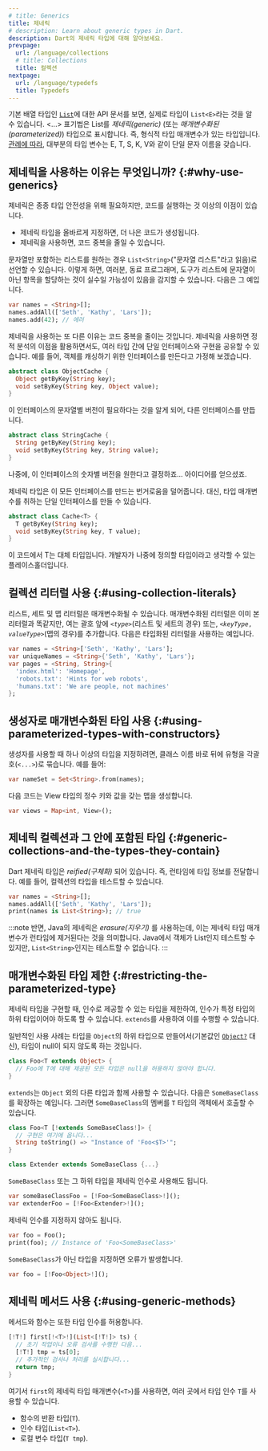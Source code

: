```yaml
---
# title: Generics
title: 제네릭
# description: Learn about generic types in Dart.
description: Dart의 제네릭 타입에 대해 알아보세요.
prevpage:
  url: /language/collections
  # title: Collections
  title: 컬렉션
nextpage:
  url: /language/typedefs
  title: Typedefs
---
```


<?code-excerpt replace="/ *\/\/\s+ignore_for_file:[^\n]+\n//g; /(^|\n) *\/\/\s+ignore:[^\n]+\n/$1/g; /(\n[^\n]+) *\/\/\s+ignore:[^\n]+\n/$1\n/g; / *\/\/\s+ignore:[^\n]+//g; /([A-Z]\w*)\d\b/$1/g"?>

기본 배열 타입인 [`List`][]에 대한 API 문서를 보면, 실제로 타입이 `List<E>`라는 것을 알 수 있습니다. 
\<...\> 표기법은 List를 *제네릭(generic)* (또는 *매개변수화된(parameterized)*) 타입으로 표시합니다. 
즉, 형식적 타입 매개변수가 있는 타입입니다. 
[관례에 따라][By convention], 대부분의 타입 변수는 E, T, S, K, V와 같이 단일 문자 이름을 갖습니다.

## 제네릭을 사용하는 이유는 무엇입니까? {:#why-use-generics}

제네릭은 종종 타입 안전성을 위해 필요하지만, 코드를 실행하는 것 이상의 이점이 있습니다.

* 제네릭 타입을 올바르게 지정하면, 더 나은 코드가 생성됩니다.
* 제네릭을 사용하면, 코드 중복을 줄일 수 있습니다.

문자열만 포함하는 리스트를 원하는 경우 `List<String>`("문자열 리스트"라고 읽음)로 선언할 수 있습니다. 
이렇게 하면, 여러분, 동료 프로그래머, 도구가 리스트에 문자열이 아닌 항목을 할당하는 것이 실수일 가능성이 있음을 감지할 수 있습니다. 
다음은 그 예입니다.

```dart tag=fails-sa
var names = <String>[];
names.addAll(['Seth', 'Kathy', 'Lars']);
names.add(42); // 에러
```

제네릭을 사용하는 또 다른 이유는 코드 중복을 줄이는 것입니다. 
제네릭을 사용하면 정적 분석의 이점을 활용하면서도, 여러 타입 간에 단일 인터페이스와 구현을 공유할 수 있습니다. 
예를 들어, 객체를 캐싱하기 위한 인터페이스를 만든다고 가정해 보겠습니다.

<?code-excerpt "misc/lib/language_tour/generics/cache.dart (object-cache)"?>
```dart
abstract class ObjectCache {
  Object getByKey(String key);
  void setByKey(String key, Object value);
}
```

이 인터페이스의 문자열별 버전이 필요하다는 것을 알게 되어, 다른 인터페이스를 만듭니다.

<?code-excerpt "misc/lib/language_tour/generics/cache.dart (string-cache)"?>
```dart
abstract class StringCache {
  String getByKey(String key);
  void setByKey(String key, String value);
}
```

나중에, 이 인터페이스의 숫자별 버전을 원한다고 결정하죠... 아이디어를 얻으셨죠.

제네릭 타입은 이 모든 인터페이스를 만드는 번거로움을 덜어줍니다. 
대신, 타입 매개변수를 취하는 단일 인터페이스를 만들 수 있습니다.

<?code-excerpt "misc/lib/language_tour/generics/cache.dart (cache)"?>
```dart
abstract class Cache<T> {
  T getByKey(String key);
  void setByKey(String key, T value);
}
```

이 코드에서 T는 대체 타입입니다. 개발자가 나중에 정의할 타입이라고 생각할 수 있는 플레이스홀더입니다.

## 컬렉션 리터럴 사용 {:#using-collection-literals}

리스트, 세트 및 맵 리터럴은 매개변수화될 수 있습니다. 
매개변수화된 리터럴은 이미 본 리터럴과 똑같지만, 
여는 괄호 앞에 <code>&lt;<em>type</em>></code>(리스트 및 세트의 경우) 또는, 
<code>&lt;<em>keyType</em>, <em>valueType</em>></code>(맵의 경우)를 추가합니다. 
다음은 타입화된 리터럴을 사용하는 예입니다.

<?code-excerpt "misc/lib/language_tour/generics/misc.dart (collection-literals)"?>
```dart
var names = <String>['Seth', 'Kathy', 'Lars'];
var uniqueNames = <String>{'Seth', 'Kathy', 'Lars'};
var pages = <String, String>{
  'index.html': 'Homepage',
  'robots.txt': 'Hints for web robots',
  'humans.txt': 'We are people, not machines'
};
```

## 생성자로 매개변수화된 타입 사용 {:#using-parameterized-types-with-constructors}

생성자를 사용할 때 하나 이상의 타입을 지정하려면, 
클래스 이름 바로 뒤에 유형을 각괄호(`<...>`)로 묶습니다. 예를 들어:

<?code-excerpt "misc/test/language_tour/generics_test.dart (constructor-1)"?>
```dart
var nameSet = Set<String>.from(names);
```

다음 코드는 View 타입의 정수 키와 값을 갖는 맵을 생성합니다.

<?code-excerpt "misc/test/language_tour/generics_test.dart (constructor-2)"?>
```dart
var views = Map<int, View>();
```


## 제네릭 컬렉션과 그 안에 포함된 타입 {:#generic-collections-and-the-types-they-contain}

Dart 제네릭 타입은 *reified(구체화)* 되어 있습니다. 즉, 런타임에 타입 정보를 전달합니다. 
예를 들어, 컬렉션의 타입을 테스트할 수 있습니다.

<?code-excerpt "misc/test/language_tour/generics_test.dart (generic-collections)"?>
```dart
var names = <String>[];
names.addAll(['Seth', 'Kathy', 'Lars']);
print(names is List<String>); // true
```

:::note
반면, Java의 제네릭은 *erasure(지우기)* 를 사용하는데, 
이는 제네릭 타입 매개변수가 런타임에 제거된다는 것을 의미합니다. 
Java에서 객체가 List인지 테스트할 수 있지만, 
`List<String>`인지는 테스트할 수 없습니다.
:::


## 매개변수화된 타입 제한 {:#restricting-the-parameterized-type}

제네릭 타입을 구현할 때, 인수로 제공할 수 있는 타입을 제한하여, 
인수가 특정 타입의 하위 타입이어야 하도록 할 수 있습니다. 
`extends`를 사용하여 이를 수행할 수 있습니다.

일반적인 사용 사례는 타입을 `Object`의 하위 타입으로 만들어서(기본값인 [`Object?`][top-and-bottom] 대신),
타입이 null이 되지 않도록 하는 것입니다.

<?code-excerpt "misc/lib/language_tour/generics/misc.dart (non-nullable)"?>
```dart
class Foo<T extends Object> {
  // Foo에 T에 대해 제공된 모든 타입은 null을 허용하지 않아야 합니다.
}
```

`extends`는 `Object` 외의 다른 타입과 함께 사용할 수 있습니다. 
다음은 `SomeBaseClass`를 확장하는 예입니다. 
그러면 `SomeBaseClass`의 멤버를 `T` 타입의 객체에서 호출할 수 있습니다.

<?code-excerpt "misc/lib/language_tour/generics/base_class.dart (generic)" replace="/extends SomeBaseClass(?=. \{)/[!$&!]/g"?>
```dart
class Foo<T [!extends SomeBaseClass!]> {
  // 구현은 여기에 옵니다...
  String toString() => "Instance of 'Foo<$T>'";
}

class Extender extends SomeBaseClass {...}
```

`SomeBaseClass` 또는 그 하위 타입을 제네릭 인수로 사용해도 됩니다.

<?code-excerpt "misc/test/language_tour/generics_test.dart (SomeBaseClass-ok)" replace="/Foo.\w+./[!$&!]/g"?>
```dart
var someBaseClassFoo = [!Foo<SomeBaseClass>!]();
var extenderFoo = [!Foo<Extender>!]();
```

제네릭 인수를 지정하지 않아도 됩니다.

<?code-excerpt "misc/test/language_tour/generics_test.dart (no-generic-arg-ok)" replace="/expect\((.*?).toString\(\), .(.*?).\);/print($1); \/\/ $2/g"?>
```dart
var foo = Foo();
print(foo); // Instance of 'Foo<SomeBaseClass>'
```

`SomeBaseClass`가 아닌 타입을 지정하면 오류가 발생합니다.

```dart tag=fails-sa
var foo = [!Foo<Object>!]();
```


## 제네릭 메서드 사용 {:#using-generic-methods}

메서드와 함수는 또한 타입 인수를 허용합니다.

<!-- {{site.dartpad}}/a02c53b001977efa4d803109900f21bb -->
<!-- https://gist.github.com/a02c53b001977efa4d803109900f21bb -->
<?code-excerpt "misc/test/language_tour/generics_test.dart (method)" replace="/<T.(?=\()|T/[!$&!]/g"?>
```dart
[!T!] first[!<T>!](List<[!T!]> ts) {
  // 초기 작업이나 오류 검사를 수행한 다음...
  [!T!] tmp = ts[0];
  // 추가적인 검사나 처리를 실시합니다...
  return tmp;
}
```

여기서 `first`의 제네릭 타입 매개변수(`<T>`)를 사용하면, 여러 곳에서 타입 인수 `T`를 사용할 수 있습니다.

* 함수의 반환 타입(`T`).
* 인수 타입(`List<T>`).
* 로컬 변수 타입(`T tmp`).

[`List`]: {{site.dart-api}}/{{site.sdkInfo.channel}}/dart-core/List-class.html
[By convention]: /effective-dart/design#do-follow-existing-mnemonic-conventions-when-naming-type-parameters
[top-and-bottom]: /null-safety/understanding-null-safety#top-and-bottom
